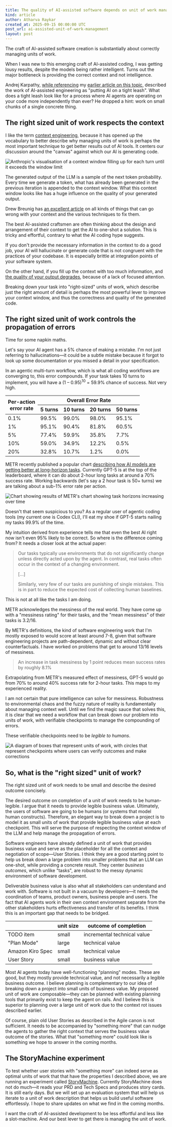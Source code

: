 ```yaml
---
title: The quality of AI-assisted software depends on unit of work management
kind: article
author: Atharva Raykar
created_at: 2025-09-15 00:00:00 UTC
post_url: ai-assisted-unit-of-work-management
layout: post
---
```

The craft of AI-assisted software creation is substantially about correctly managing units of work.

When I was new to this emerging craft of AI-assisted coding, I was getting lousy results, despite the models being rather intelligent. Turns out the major bottleneck is providing the correct context and not intelligence.

Andrej Karpathy, [while referencing](https://youtube.com/clip/Ugkx7m0MVzHTnKXdoDjlqei60zlK4DWCXWr2?si=kIwnm0xQXdSKMQCC) my [earlier article on this topic](https://blog.nilenso.com/blog/2025/05/29/ai-assisted-coding/), described the work of AI-assisted engineering as "putting AI on a tight leash". What does a tight leash look like for a process where AI agents are operating on your code more independently than ever? He dropped a hint: work on small chunks of a single concrete thing.

## The right sized unit of work respects the context

I like the term [context engineering](https://simonwillison.net/2023/Jan/23/riley-goodside/), because it has opened up the vocabulary to better describe why managing units of work is perhaps the most important technique to get better results out of AI tools. It centers our discussion around the "canvas" against which our AI is generating code.

![Anthropic's visualisation of a context window filling up for each turn until it exceeds the window limit](/images/blog/context-window-thinking-tools.jpg)

The generated output of the LLM is a sample of the next token probability. Every time we generate a token, what has already been generated in the previous iteration is appended to the context window. What this context window looks like has a huge influence on the quality of your generated output.

Drew Breunig has [an excellent article](https://www.dbreunig.com/2025/06/26/how-to-fix-your-context.html) on all kinds of things that can go wrong with your context and the various techniques to fix them.

The best AI-assisted craftsmen are often thinking about the design and arrangement of their context to get the AI to one-shot a solution. This is tricky and effortful, contrary to what the AI coding hype suggests.

If you don't provide the necessary information in the context to do a good job, your AI will hallucinate or generate code that is not congruent with the practices of your codebase. It is especially brittle at integration points of your software system.

On the other hand, if you fill up the context with too much information, and [the quality of your output degrades](https://research.trychroma.com/context-rot), because of a lack of focused attention.

Breaking down your task into "right-sized" units of work, which describe just the right amount of detail is perhaps the most powerful lever to improve your context window, and thus the correctness and quality of the generated code.

## The right sized unit of work controls the propagation of errors

Time for some napkin maths.

Let's say your AI agent has a 5% chance of making a mistake. I'm not just referring to hallucinations—it could be a subtle mistake because it forgot to look up some documentation or you missed a detail in your specification.

In an agentic multi-turn workflow, which is what all coding workflows are converging to, this error compounds. If your task takes 10 turns to implement, you will have a (1 – 0.95)<sup>10</sup> = 59.9% chance of success. Not very high.

<table>
  <thead>
    <tr>
      <th rowspan="2">Per-action<br>error rate</th>
      <th colspan="4">Overall Error Rate</th>
    </tr>
    <tr>
      <th>5 turns</th>
      <th>10 turns</th>
      <th>20 turns</th>
      <th>50 turns</th>
    </tr>
  </thead>
  <tbody>
    <tr><td>0.1%</td><td>99.5%</td><td>99.0%</td><td>98.0%</td><td>95.1%</td></tr>
    <tr><td>1%</td><td>95.1%</td><td>90.4%</td><td>81.8%</td><td>60.5%</td></tr>
    <tr><td>5%</td><td>77.4%</td><td>59.9%</td><td>35.8%</td><td>7.7%</td></tr>
    <tr><td>10%</td><td>59.0%</td><td>34.9%</td><td>12.2%</td><td>0.5%</td></tr>
    <tr><td>20%</td><td>32.8%</td><td>10.7%</td><td>1.2%</td><td>0.0%</td></tr>
  </tbody>
</table>

METR recently published a popular chart [describing how AI models are getting better at long-horizon tasks](https://metr.org/blog/2025-07-14-how-does-time-horizon-vary-across-domains/). Currently GPT-5 is at the top of the leaderboard, where it can do about 2-hour long tasks at around a 70% success rate. Working backwards (let's say a 2 hour task is 50+ turns) we are talking about a sub-1% error rate per action.

![Chart showing results of METR's chart showing task horizons increasing over time](/images/blog/metr.png)

Doesn't that seem suspicious to you? As a regular user of agentic coding tools (my current one is Codex CLI), I'll eat my shoe if GPT-5 starts nailing my tasks 99.9% of the time.

My intuition derived from experience tells me that even the best AI right now isn't even 95% likely to be correct. So where is the difference coming from? It needs a closer look at the actual paper:

> Our tasks typically use environments that do not significantly change unless directly acted upon by the agent. In contrast, real tasks often occur in the context of a changing environment.
>
> \[...]
>
> Similarly, very few of our tasks are punishing of single mistakes. This is in part to reduce the expected cost of collecting human baselines.

This is not at all like the tasks I am doing.

METR acknowledges the messiness of the real world. They have come up with a "messiness rating" for their tasks, and the "mean messiness" of their tasks is 3.2/16. 

By METR's definitions, the kind of software engineering work that I'm mostly exposed to would score at least around 7-8, given that software engineering projects are path-dependent, dynamic and without clear counterfactuals. I have worked on problems that get to around 13/16 levels of messiness.

> An increase in task messiness by 1 point reduces mean success rates by roughly 8.1%

Extrapolating from METR's measured effect of messiness, GPT-5 would go from 70% to around 40% success rate for 2-hour tasks. This maps to my experienced reality.

I am not certain that pure intelligence can solve for messiness. Robustness to environmental chaos and the fuzzy nature of reality is fundamentally about managing context well. Until we find the magic sauce that solves this, it is clear that we need a workflow that can break down our problem into units of work, with verifiable checkpoints to manage the compounding of errors.

These verifiable checkpoints need to be *legible to humans*.

![A diagram of boxes that represent units of work, with circles that represent checkpoints where users can verify outcomes and make corrections](/images/blog/unit-of-work-management.jpg)

## So, what is the "right sized" unit of work?

The right sized unit of work needs to be small and describe the desired outcome concisely.

The desired outcome on completion of a unit of work needs to be human-legible. I argue that it needs to provide legible business value. Ultimately, the users of software are going to be humans (or systems that model human constructs). Therefore, an elegant way to break down a project is to model it as small units of work that provide legible business value at each checkpoint. This will serve the purpose of respecting the context window of the LLM and help manage the propagation of errors.

Software engineers have already defined a unit of work that provides business value and serve as the placeholder for all the context and negotiation of scope—User Stories. I think they are a good starting point to help us break down a large problem into smaller problems that an LLM can one-shot, while providing a concrete result. They center *business outcomes*, which unlike "tasks", are robust to the messy dynamic environment of software development.

Deliverable business value is also what all stakeholders can understand and work with. Software is not built in a vacuum by developers—it needs the coordination of teams, product owners, business people and users. The fact that AI agents work in their own context environment separate from the other stakeholders hurts effectiveness and transfer of its benefits. I think this is an important gap that needs to be bridged.

|                  | unit size | outcome of completion       |
| ---------------- | --------- | --------------------------- |
| TODO item        | small     | incremental technical value |
| "Plan Mode"      | large     | technical value             |
| Amazon Kiro Spec | small     | technical value             |
| User Story       | small     | business value              |

Most AI agents today have well-functioning "planning" modes. These are good, but they mostly provide technical value, and not necessarily a legible business outcome. I believe planning is complementary to our idea of breaking down a project into small units of business value. My proposed unit of work are composable—they can be planned with existing planning tools that primarily exist to keep the agent on rails. And I believe this is superior to planning over a large unit of work due to the context rot issues described earlier.

Of course, plain old User Stories as described in the Agile canon is not sufficient. It needs to be accompanied by "something more" that can nudge the agents to gather the right context that serves the business value outcome of the stories. What that "something more" could look like is something we hope to answer in the coming months.

## The StoryMachine experiment

To test whether user stories with "something more" can indeed serve as optimal units of work that that have the properties I described above, we are running an experiment called [StoryMachine](https://github.com/nilenso/storymachine). Currently StoryMachine does not do much—it reads your PRD and Tech Specs and produces story cards. It is still early days. But we will set up an evaluation system that will help us iterate to a unit of work description that helps us build useful software effortlessly. I hope to share updates on what we find in the coming months.

I want the craft of AI-assisted development to be less effortful and less like a slot-machine. And our best lever to get there is managing the unit of work.
